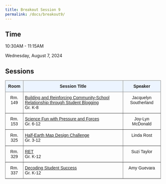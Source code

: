```yaml
---
title: Breakout Session 9
permalink: /docs/breakout9/
---
```


## Time

10:30AM - 11:15AM

Wednesday, August 7, 2024

## Sessions

<style type="text/css">
.tg  {border-collapse:collapse;border-spacing:0;}
.tg td{border-color:black;border-style:solid;border-width:1px;font-family:Arial, sans-serif;font-size:14px;
  overflow:hidden;padding:10px 5px;word-break:normal;}
.tg th{border-color:black;border-style:solid;border-width:1px;font-family:Arial, sans-serif;font-size:14px;
  font-weight:normal;overflow:hidden;padding:10px 5px;word-break:normal;}
.tg .tg-c3ow{border-color:inherit;text-align:center;vertical-align:top}
.tg .tg-5w3z{background-color:#ecf4ff;border-color:inherit;text-align:center;vertical-align:top}
.tg .tg-0pky{border-color:inherit;text-align:left;vertical-align:top}
</style>
<table class="tg">
<thead>
  <tr>
    <th class="tg-5w3z"><span style="font-weight:bold">Room</span></th>
    <th class="tg-5w3z"><span style="font-weight:bold">Session Title</span></th>
    <th class="tg-5w3z"><span style="font-weight:bold">Speaker</span></th>
  </tr>
</thead>
<tbody>
  <tr>
    <td class="tg-c3ow">Rm. 149</td>
    <td class="tg-0pky"><a href="https://stem-summer-institute.github.io/2024/docs/b9p4/">Building and Reinforcing Community-School Relationship through Student Blogging</a><br>Gr. K-8</td>
    <td class="tg-c3ow">Jacquelyn Southerland</td>
  </tr>
  <tr>
    <td class="tg-c3ow">Rm. 153</td>
    <td class="tg-0pky"><a href="https://stem-summer-institute.github.io/2024/docs/b9p3/">Science Fun with Pressure and Forces</a><br>Gr. 6-12</td>
    <td class="tg-c3ow">Joy-Lyn McDonald</td>
  </tr>
  <tr>
    <td class="tg-c3ow">Rm. 325</td>
    <td class="tg-0pky"><a href="https://stem-summer-institute.github.io/2024/docs/b9p5/">Half-Earth Map Design Challenge</a><br>Gr. 3-12</td>
    <td class="tg-c3ow">Linda Rost</td>
  </tr>
    <tr>
    <td class="tg-c3ow">Rm. 329</td>
    <td class="tg-0pky"><a href="https://stem-summer-institute.github.io/2024/docs/b9p2/">RET</a><br>Gr. K-12</td>
    <td class="tg-c3ow">Suzi Taylor</td>
  </tr>
    <tr>
    <td class="tg-c3ow">Rm. 337</td>
    <td class="tg-0pky"><a href="https://stem-summer-institute.github.io/2024/docs/b9p1/">Decoding Student Success</a><br>Gr. K-12</td>
    <td class="tg-c3ow">Amy Guevara</td>
  </tr>
</tbody>
</table>